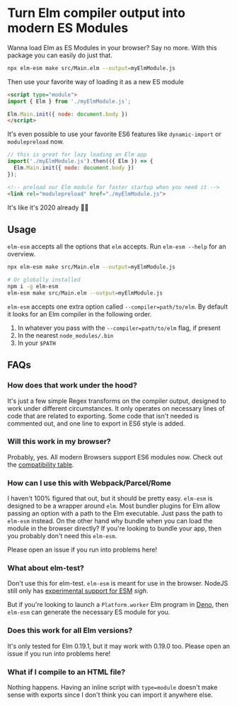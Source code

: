 # Turn Elm compiler output into modern ES Modules

Wanna load Elm as ES Modules in your browser? Say no more. With this package
you can easily do just that.

```sh
npx elm-esm make src/Main.elm --output=myElmModule.js
```

Then use your favorite way of loading it as a new ES module
```html
<script type="module">
import { Elm } from './myElmModule.js';

Elm.Main.init({ node: document.body })
</script>
```

It's even possible to use your favorite ES6 features like `dynamic-import` or `modulepreload` now.

```javascript
// this is great for lazy loading an Elm app
import('./myElmModule.js').then(({ Elm }) => {
  Elm.Main.init({ node: document.body })
});
```

```html
<!-- preload our Elm module for faster startup when you need it -->
<link rel="modulepreload" href="./myElmModule.js">
```

It's like it's 2020 already 🥳🎉

## Usage

`elm-esm` accepts all the options that `elm` accepts. Run `elm-esm --help` for an
overview.

```sh
npx elm-esm make src/Main.elm --output=myElmModule.js

# Or globally installed
npm i -g elm-esm
elm-esm make src/Main.elm --output=myElmModule.js
```

`elm-esm` accepts one extra option called `--compiler=path/to/elm`. By default it looks
for an Elm compiler in the following order.
1. In whatever you pass with the `--compiler=path/to/elm` flag, if present
2. In the nearest `node_modules/.bin`
3. In your `$PATH`

## FAQs

### How does that work under the hood?

It's just a few simple Regex transforms on the compiler output, designed to work under different circumstances.
It only operates on necessary lines of code that are related to exporting.
Some code that isn't needed is commented out, and one line to export in ES6 style is added.

### Will this work in my browser?

Probably, yes. All modern Browsers support ES6 modules now. Check out the [compatibility table](https://caniuse.com/es6-module).

### How can I use this with Webpack/Parcel/Rome

I haven't 100% figured that out, but it should be pretty easy. `elm-esm` is designed to be a wrapper around `elm`.
Most bundler plugins for Elm allow passing an option with a path to the Elm executable.
Just pass the path to `elm-esm` instead.
On the other hand why bundle when you can load the module in the browser directly?
If you're looking to bundle your app, then you probably don't need this `elm-esm`.

Please open an issue if you run into problems here!

### What about elm-test?

Don't use this for elm-test. `elm-esm` is meant for use in the browser. NodeJS
still only has [experimental support for ESM](https://nodejs.org/docs/latest-v14.x/api/esm.html) *sigh*.

But if you're looking to launch a `Platform.worker` Elm program in
[Deno](https://deno.land/), then `elm-esm` can generate the necessary ES module for you.

### Does this work for all Elm versions?

It's only tested for Elm 0.19.1, but it may work with 0.19.0 too.
Please open an issue if you run into problems here!

### What if I compile to an HTML file?

Nothing happens. Having an inline script with `type=module` doesn't make sense
with exports since I don't think you can import it anywhere else.
